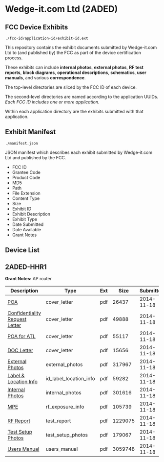 # Wedge-it.com Ltd (2ADED)
## FCC Device Exhibits

```
./fcc-id/application-id/exhibit-id.ext
```

This repository contains the exhibit documents submitted by Wedge-it.com Ltd to (and published by) the FCC as part of the device certification process.

These exhibits can include **internal photos**, **external photos**, **RF test reports**, **block diagrams**, **operational descriptions**, **schematics**, **user manuals**, and various **correspondence**.

The top-level directories are sliced by the FCC ID of each device.

The second-level directories are named according to the application UUIDs. *Each FCC ID includes one or more application.*

Within each application directory are the exhibits submitted with that application. 

## Exhibit Manifest

```
./manifest.json
```

JSON manifest which describes each exhibit submitted by Wedge-it.com Ltd and published by the FCC.

- FCC ID
- Grantee Code
- Product Code
- MD5
- Path
- File Extension
- Content Type
- Size
- Exhibit ID
- Exhibit Description
- Exhibit Type
- Date Submitted
- Date Available
- Grant Notes

## Device List
## 2ADED-HHR1
**Grant Notes:** AP router

| Description | Type | Ext | Size | Submitted | Available |
| ----------- | ---- | --- | ---- | --------- | --------- |
| [POA](2ADED-HHR1/65158e7df5b9d7209ce39e0d3ab75b2d/2447203.pdf) | cover_letter | pdf | 26437 | 2014-11-18 | 2014-11-18 |
| [Confidentiality Request Letter](2ADED-HHR1/65158e7df5b9d7209ce39e0d3ab75b2d/2447204.pdf) | cover_letter | pdf | 49888 | 2014-11-18 | 2014-11-18 |
| [POA for ATL](2ADED-HHR1/65158e7df5b9d7209ce39e0d3ab75b2d/2447205.pdf) | cover_letter | pdf | 55117 | 2014-11-18 | 2014-11-18 |
| [DOC Letter](2ADED-HHR1/65158e7df5b9d7209ce39e0d3ab75b2d/2447206.pdf) | cover_letter | pdf | 15656 | 2014-11-18 | 2014-11-18 |
| [External Photos](2ADED-HHR1/65158e7df5b9d7209ce39e0d3ab75b2d/2447219.pdf) | external_photos | pdf | 317967 | 2014-11-18 | 2015-01-02 |
| [Label & Location Info](2ADED-HHR1/65158e7df5b9d7209ce39e0d3ab75b2d/2447227.pdf) | id_label_location_info | pdf | 59282 | 2014-11-18 | 2014-11-18 |
| [Internal Photos](2ADED-HHR1/65158e7df5b9d7209ce39e0d3ab75b2d/2447220.pdf) | internal_photos | pdf | 301616 | 2014-11-18 | 2015-01-02 |
| [MPE](2ADED-HHR1/65158e7df5b9d7209ce39e0d3ab75b2d/2447230.pdf) | rf_exposure_info | pdf | 105739 | 2014-11-18 | 2014-11-18 |
| [RF Report](2ADED-HHR1/65158e7df5b9d7209ce39e0d3ab75b2d/2447229.pdf) | test_report | pdf | 1229075 | 2014-11-18 | 2014-11-18 |
| [Test Setup Photos](2ADED-HHR1/65158e7df5b9d7209ce39e0d3ab75b2d/2447221.pdf) | test_setup_photos | pdf | 179067 | 2014-11-18 | 2015-01-02 |
| [Users Manual](2ADED-HHR1/65158e7df5b9d7209ce39e0d3ab75b2d/2447222.pdf) | users_manual | pdf | 3059748 | 2014-11-18 | 2015-01-02 |
